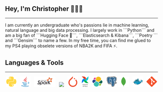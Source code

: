## Hey, I'm Christopher 👨🏻‍💻
<hr>
I am currently an undergraduate who's passions lie in machine learning, natural language and big data processing. I largely work in ```Python``` and am a big fan of ```Hugging Face 🤗```, ```Elasticsearch & Kibana```, ```Poetry ``` and ```Gensim``` to name a few. In my free time, you can find me glued to my PS4 playing obselete versions of NBA2K and FIFA ⚡.


## Languages & Tools
<hr>
 <!-- The lack of line breaks within anchor tags is due to a weird underline appearing when line breaks are present. -->
<p align="center">
  <a href="https://www.python.org/" title="Python"><img src="icons/python/python-plain.svg" height="35" width="auto" /></a>
  &nbsp;
  <a href="https://www.java.com/en/" title="Java"><img src="icons/java/java-original.svg" height="35" width="auto" /></a>
   &nbsp;
  <a href="https://spark.apache.org/docs/latest/" title="Spark"><img src="icons/apache/spark.svg" height="35" width="auto" /></a>
  &nbsp;
  <a href="https://huggingface.co/front/assets/huggingface_logo-noborder.svg" title="Hugging Face Co"><img src="images/hf.svg" height="35" width="auto" /></a>
  &nbsp;
  <a href="https://pytorch.org/docs/stable/index.html" title="PyTorch"><img src="icons/pytorch/torch.svg" height="35" width="auto" /></a>
  &nbsp;
  <a href="https://airflow.apache.org" title="Airflow"><img src="icons/apache/airflow.svg" height="35" width="auto" /></a>
  &nbsp;
  <a href="https://www.elastic.co" title="Elasticsearch"><img src="icons/elk/elasticsearch.svg" height="35" width="auto" /></a>
  &nbsp;
  <a href="https://www.postgresql.org" title="PostgreSQL"><img src="icons/postgresql/postgresql-original.svg" height="35" width="auto" /></a>
  <a href="https://www.mongodb.com" title="MongoDB"><img src="icons/mongodb/mongodb-plain.svg" height="35" width="auto" /></a>
  &nbsp;
  <a href="https://www.docker.com" title="Docker"><img src="icons/docker/docker-original.svg" height="35" width="auto" /></a>
  &nbsp;
  <a href="https://git-scm.com" title="Git"><img src="icons/git/git-original.svg" height="35" width="auto" /></a>
</p>
<!-- markdownlint-enable MD033 -->

<!--
**ChristopherLiew/ChristopherLiew** is a ✨ _special_ ✨ repository because its `README.md` (this file) appears on your GitHub profile.

Here are some ideas to get you started:

- 🔭 I’m currently working on ...
- 🌱 I’m currently learning ...
- 👯 I’m looking to collaborate on ...
- 🤔 I’m looking for help with ...
- 💬 Ask me about ...
- 📫 How to reach me: ...
- 😄 Pronouns: ...
- ⚡ Fun fact: ...
-->
